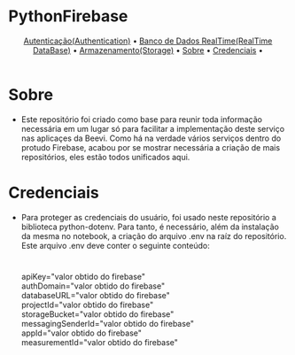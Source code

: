 # PythonFirebase

<table>
   <tr>
      <p align="center">
        <a href="https://github.com/victor-s-santos/PythonFirebase/tree/master/authentication">Autenticação(Authentication)</a> •
        <a href="https://github.com/victor-s-santos/PythonFirebase/tree/master/realtimedatabase">Banco de Dados RealTime(RealTime DataBase)</a> •
        <a href="https://github.com/victor-s-santos/PythonFirebase/tree/master/storage">Armazenamento(Storage)</a> •
         <a href="#sobre">Sobre</a> •
         <a href="#credenciais">Credenciais</a> •
      </p>
   </tr>
</table>

# Sobre
- Este repositório foi criado como base para reunir toda informação necessária em um lugar só para facilitar a implementação deste serviço nas aplicaçes da Beevi. Como há na verdade vários serviços dentro do protudo Firebase, acabou por se mostrar necessária a criação de mais repositórios, eles estão todos unificados aqui. 

# Credenciais
- Para proteger as credenciais do usuário, foi usado neste repositório a biblioteca python-dotenv. Para tanto, é necessário, além da instalação da mesma no notebook, a criação do arquivo .env na raíz do repositório. Este arquivo .env deve conter o seguinte conteúdo:
   #
   apiKey="valor obtido do firebase"<br />
   authDomain="valor obtido do firebase"<br />
   databaseURL="valor obtido do firebase"<br />
   projectId="valor obtido do firebase"<br />
   storageBucket="valor obtido do firebase"<br />
   messagingSenderId="valor obtido do firebase"<br />
   appId="valor obtido do firebase"<br />
   measurementId="valor obtido do firebase"<br />

